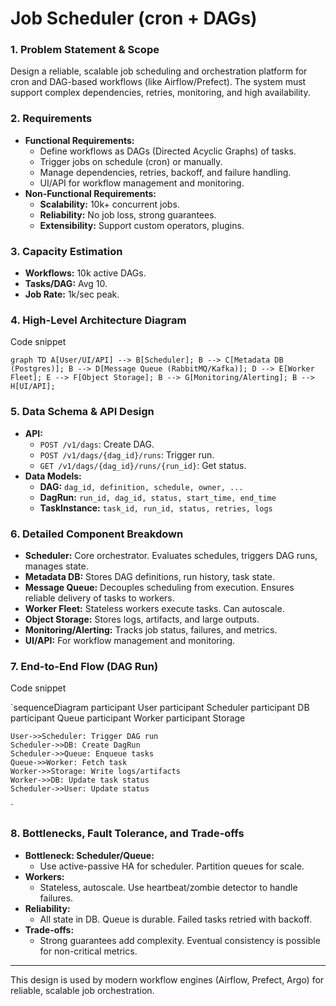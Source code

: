 # Job Scheduler (cron + DAGs)

### 1. Problem Statement & Scope

Design a reliable, scalable job scheduling and orchestration platform for cron and DAG-based workflows (like Airflow/Prefect). The system must support complex dependencies, retries, monitoring, and high availability.

### 2. Requirements

- **Functional Requirements:**
    - Define workflows as DAGs (Directed Acyclic Graphs) of tasks.
    - Trigger jobs on schedule (cron) or manually.
    - Manage dependencies, retries, backoff, and failure handling.
    - UI/API for workflow management and monitoring.
- **Non-Functional Requirements:**
    - **Scalability:** 10k+ concurrent jobs.
    - **Reliability:** No job loss, strong guarantees.
    - **Extensibility:** Support custom operators, plugins.

### 3. Capacity Estimation

- **Workflows:** 10k active DAGs.
- **Tasks/DAG:** Avg 10.
- **Job Rate:** 1k/sec peak.

### 4. High-Level Architecture Diagram

Code snippet

`graph TD
    A[User/UI/API] --> B[Scheduler];
    B --> C[Metadata DB (Postgres)];
    B --> D[Message Queue (RabbitMQ/Kafka)];
    D --> E[Worker Fleet];
    E --> F[Object Storage];
    B --> G[Monitoring/Alerting];
    B --> H[UI/API];
`

### 5. Data Schema & API Design

- **API:**
    - `POST /v1/dags`: Create DAG.
    - `POST /v1/dags/{dag_id}/runs`: Trigger run.
    - `GET /v1/dags/{dag_id}/runs/{run_id}`: Get status.
- **Data Models:**
    - **DAG:** `dag_id, definition, schedule, owner, ...`
    - **DagRun:** `run_id, dag_id, status, start_time, end_time`
    - **TaskInstance:** `task_id, run_id, status, retries, logs`

### 6. Detailed Component Breakdown

- **Scheduler:** Core orchestrator. Evaluates schedules, triggers DAG runs, manages state.
- **Metadata DB:** Stores DAG definitions, run history, task state.
- **Message Queue:** Decouples scheduling from execution. Ensures reliable delivery of tasks to workers.
- **Worker Fleet:** Stateless workers execute tasks. Can autoscale.
- **Object Storage:** Stores logs, artifacts, and large outputs.
- **Monitoring/Alerting:** Tracks job status, failures, and metrics.
- **UI/API:** For workflow management and monitoring.

### 7. End-to-End Flow (DAG Run)

Code snippet

`sequenceDiagram
    participant User
    participant Scheduler
    participant DB
    participant Queue
    participant Worker
    participant Storage

    User->>Scheduler: Trigger DAG run
    Scheduler->>DB: Create DagRun
    Scheduler->>Queue: Enqueue tasks
    Queue->>Worker: Fetch task
    Worker->>Storage: Write logs/artifacts
    Worker->>DB: Update task status
    Scheduler->>User: Update status
`

### 8. Bottlenecks, Fault Tolerance, and Trade-offs

- **Bottleneck: Scheduler/Queue:**
    - Use active-passive HA for scheduler. Partition queues for scale.
- **Workers:**
    - Stateless, autoscale. Use heartbeat/zombie detector to handle failures.
- **Reliability:**
    - All state in DB. Queue is durable. Failed tasks retried with backoff.
- **Trade-offs:**
    - Strong guarantees add complexity. Eventual consistency is possible for non-critical metrics.

---

This design is used by modern workflow engines (Airflow, Prefect, Argo) for reliable, scalable job orchestration.

